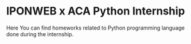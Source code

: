 # IPONWEB x ACA Python Internship

Here You can find homeworks related to Python programming language done during the internship.